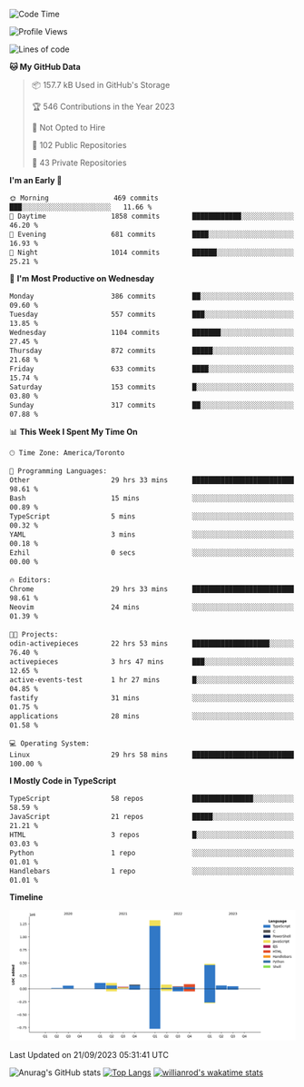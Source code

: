 <!--START_SECTION:waka-->
![Code Time](http://img.shields.io/badge/Code%20Time-621%20hrs%2055%20mins-blue)

![Profile Views](http://img.shields.io/badge/Profile%20Views-0-blue)

![Lines of code](https://img.shields.io/badge/From%20Hello%20World%20I%27ve%20Written-2.5%20million%20lines%20of%20code-blue)

**🐱 My GitHub Data** 

> 📦 157.7 kB Used in GitHub's Storage 
 > 
> 🏆 546 Contributions in the Year 2023
 > 
> 🚫 Not Opted to Hire
 > 
> 📜 102 Public Repositories 
 > 
> 🔑 43 Private Repositories 
 > 
**I'm an Early 🐤** 

```text
🌞 Morning                469 commits         ███░░░░░░░░░░░░░░░░░░░░░░   11.66 % 
🌆 Daytime                1858 commits        ████████████░░░░░░░░░░░░░   46.20 % 
🌃 Evening                681 commits         ████░░░░░░░░░░░░░░░░░░░░░   16.93 % 
🌙 Night                  1014 commits        ██████░░░░░░░░░░░░░░░░░░░   25.21 % 
```
📅 **I'm Most Productive on Wednesday** 

```text
Monday                   386 commits         ██░░░░░░░░░░░░░░░░░░░░░░░   09.60 % 
Tuesday                  557 commits         ███░░░░░░░░░░░░░░░░░░░░░░   13.85 % 
Wednesday                1104 commits        ███████░░░░░░░░░░░░░░░░░░   27.45 % 
Thursday                 872 commits         █████░░░░░░░░░░░░░░░░░░░░   21.68 % 
Friday                   633 commits         ████░░░░░░░░░░░░░░░░░░░░░   15.74 % 
Saturday                 153 commits         █░░░░░░░░░░░░░░░░░░░░░░░░   03.80 % 
Sunday                   317 commits         ██░░░░░░░░░░░░░░░░░░░░░░░   07.88 % 
```


📊 **This Week I Spent My Time On** 

```text
🕑︎ Time Zone: America/Toronto

💬 Programming Languages: 
Other                    29 hrs 33 mins      █████████████████████████   98.61 % 
Bash                     15 mins             ░░░░░░░░░░░░░░░░░░░░░░░░░   00.89 % 
TypeScript               5 mins              ░░░░░░░░░░░░░░░░░░░░░░░░░   00.32 % 
YAML                     3 mins              ░░░░░░░░░░░░░░░░░░░░░░░░░   00.18 % 
Ezhil                    0 secs              ░░░░░░░░░░░░░░░░░░░░░░░░░   00.00 % 

🔥 Editors: 
Chrome                   29 hrs 33 mins      █████████████████████████   98.61 % 
Neovim                   24 mins             ░░░░░░░░░░░░░░░░░░░░░░░░░   01.39 % 

🐱‍💻 Projects: 
odin-activepieces        22 hrs 53 mins      ███████████████████░░░░░░   76.40 % 
activepieces             3 hrs 47 mins       ███░░░░░░░░░░░░░░░░░░░░░░   12.65 % 
active-events-test       1 hr 27 mins        █░░░░░░░░░░░░░░░░░░░░░░░░   04.85 % 
fastify                  31 mins             ░░░░░░░░░░░░░░░░░░░░░░░░░   01.75 % 
applications             28 mins             ░░░░░░░░░░░░░░░░░░░░░░░░░   01.58 % 

💻 Operating System: 
Linux                    29 hrs 58 mins      █████████████████████████   100.00 % 
```

**I Mostly Code in TypeScript** 

```text
TypeScript               58 repos            ███████████████░░░░░░░░░░   58.59 % 
JavaScript               21 repos            █████░░░░░░░░░░░░░░░░░░░░   21.21 % 
HTML                     3 repos             █░░░░░░░░░░░░░░░░░░░░░░░░   03.03 % 
Python                   1 repo              ░░░░░░░░░░░░░░░░░░░░░░░░░   01.01 % 
Handlebars               1 repo              ░░░░░░░░░░░░░░░░░░░░░░░░░   01.01 % 
```



**Timeline**

![Lines of Code chart](https://raw.githubusercontent.com/wise-introvert/wise-introvert/master/assets/bar_graph.png)


 Last Updated on 21/09/2023 05:31:41 UTC
<!--END_SECTION:waka-->

![Anurag's GitHub stats](https://github-readme-stats.vercel.app/api?username=wise-introvert&count_private=true&show_icons=true)
[![Top Langs](https://github-readme-stats.vercel.app/api/top-langs/?username=wise-introvert&langs_count=10)](https://github.com/anuraghazra/github-readme-stats)
[![willianrod's wakatime stats](https://github-readme-stats.vercel.app/api/wakatime?username=wiseintrovert)](https://github.com/anuraghazra/github-readme-stats)
